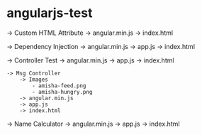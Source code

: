 # angularjs-test

-> Custom HTML Attribute
    -> angular.min.js
    -> index.html

-> Dependency Injection
    -> angular.min.js
    -> app.js
    -> index.html

-> Controller Test
    -> angular.min.js
    -> app.js
    -> index.html

    -> Msg Controller
        -> Images
            - amisha-feed.png
            - amisha-hungry.png
        -> angular.min.js
        -> app.js
        -> index.html

-> Name Calculator
    -> angular.min.js
    -> app.js
    -> index.html
